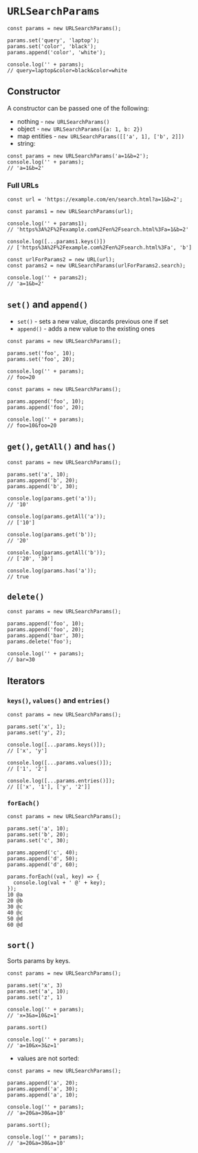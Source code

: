 # `URLSearchParams`

```
const params = new URLSearchParams();

params.set('query', 'laptop');
params.set('color', 'black');
params.append('color', 'white');

console.log('' + params);
// query=laptop&color=black&color=white
```

## Constructor

A constructor can be passed one of the following:

* nothing - `new URLSearchParams()`
* object - `new URLSearchParams({a: 1, b: 2})`
* map entities - `new URLSearchParams([['a', 1], ['b', 2]])`
* string:

```
const params = new URLSearchParams('a=1&b=2');
console.log('' + params);
// 'a=1&b=2'
```

### Full URLs

```
const url = 'https://example.com/en/search.html?a=1&b=2';

const params1 = new URLSearchParams(url);

console.log('' + params1);
// 'https%3A%2F%2Fexample.com%2Fen%2Fsearch.html%3Fa=1&b=2'

console.log([...params1.keys()])
// ['https%3A%2F%2Fexample.com%2Fen%2Fsearch.html%3Fa', 'b']

const urlForParams2 = new URL(url);
const params2 = new URLSearchParams(urlForParams2.search);

console.log('' + params2);
// 'a=1&b=2'
```

## `set()` and `append()`

* `set()` - sets a new value, discards previous one if set
* `append()` - adds a new value to the existing ones

```
const params = new URLSearchParams();

params.set('foo', 10);
params.set('foo', 20);

console.log('' + params);
// foo=20
```

```
const params = new URLSearchParams();

params.append('foo', 10);
params.append('foo', 20);

console.log('' + params);
// foo=10&foo=20
```

## `get()`, `getAll()` and `has()`

```
const params = new URLSearchParams();

params.set('a', 10);
params.append('b', 20);
params.append('b', 30);

console.log(params.get('a'));
// '10'

console.log(params.getAll('a'));
// ['10']

console.log(params.get('b'));
// '20'

console.log(params.getAll('b'));
// ['20', '30']

console.log(params.has('a'));
// true
```

## `delete()`

```
const params = new URLSearchParams();

params.append('foo', 10);
params.append('foo', 20);
params.append('bar', 30);
params.delete('foo');

console.log('' + params);
// bar=30
```

## Iterators

### `keys()`, `values()` and `entries()`

```
const params = new URLSearchParams();

params.set('x', 1);
params.set('y', 2);

console.log([...params.keys()]);
// ['x', 'y']

console.log([...params.values()]);
// ['1', '2']

console.log([...params.entries()]);
// [['x', '1'], ['y', '2']]
```

### `forEach()`

```
const params = new URLSearchParams();

params.set('a', 10);
params.set('b', 20);
params.set('c', 30);

params.append('c', 40);
params.append('d', 50);
params.append('d', 60);

params.forEach((val, key) => {
  console.log(val + ' @' + key);
});
10 @a
20 @b
30 @c
40 @c
50 @d
60 @d
```

## `sort()`

Sorts params by keys.

```
const params = new URLSearchParams();

params.set('x', 3)
params.set('a', 10);
params.set('z', 1)

console.log('' + params);
// 'x=3&a=10&z=1'

params.sort()

console.log('' + params);
// 'a=10&x=3&z=1'
```

* values are not sorted:

```
const params = new URLSearchParams();

params.append('a', 20);
params.append('a', 30);
params.append('a', 10);

console.log('' + params);
// 'a=20&a=30&a=10'

params.sort();

console.log('' + params);
// 'a=20&a=30&a=10'
```